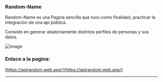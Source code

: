 ### Random-Name



Random-Name es una Pagina sencilla que tuvo como finalidad, practicar la integración de una api pública.


Consiste en generar aleatoriamente distintos perfiles de personas y sus datos.

![image](https://user-images.githubusercontent.com/66577149/113794759-ae5d5800-9721-11eb-97af-6deaa97ab90e.png)

### Enlace a la pagina:
[https://apirandom.web.app/](https://apirandom.web.app/) 

 ------------
